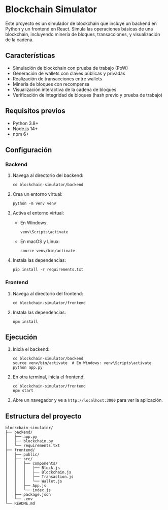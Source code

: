 # Blockchain Simulator

Este proyecto es un simulador de blockchain que incluye un backend en Python y un frontend en React. Simula las operaciones básicas de una blockchain, incluyendo minería de bloques, transacciones, y visualización de la cadena.

## Características

- Simulación de blockchain con prueba de trabajo (PoW)
- Generación de wallets con claves públicas y privadas
- Realización de transacciones entre wallets
- Minería de bloques con recompensa
- Visualización interactiva de la cadena de bloques
- Verificación de integridad de bloques (hash previo y prueba de trabajo)

## Requisitos previos

- Python 3.8+
- Node.js 14+
- npm 6+

## Configuración

### Backend

1. Navega al directorio del backend:
   ```
   cd blockchain-simulator/backend
   ```

2. Crea un entorno virtual:
   ```
   python -m venv venv
   ```

3. Activa el entorno virtual:
   - En Windows:
     ```
     venv\Scripts\activate
     ```
   - En macOS y Linux:
     ```
     source venv/bin/activate
     ```

4. Instala las dependencias:
   ```
   pip install -r requirements.txt
   ```

### Frontend

1. Navega al directorio del frontend:
   ```
   cd blockchain-simulator/frontend
   ```

2. Instala las dependencias:
   ```
   npm install
   ```

## Ejecución

1. Inicia el backend:
   ```
   cd blockchain-simulator/backend
   source venv/bin/activate  # En Windows: venv\Scripts\activate
   python app.py
   ```

2. En otra terminal, inicia el frontend:
   ```
   cd blockchain-simulator/frontend
   npm start
   ```

3. Abre un navegador y ve a `http://localhost:3000` para ver la aplicación.

## Estructura del proyecto

```
blockchain-simulator/
├── backend/
│   ├── app.py
│   ├── blockchain.py
│   └── requirements.txt
├── frontend/
│   ├── public/
│   ├── src/
│   │   ├── components/
│   │   │   ├── Block.js
│   │   │   ├── Blockchain.js
│   │   │   ├── Transaction.js
│   │   │   └── Wallet.js
│   │   ├── App.js
│   │   └── index.js
│   ├── package.json
│   └── .env
└── README.md
```
